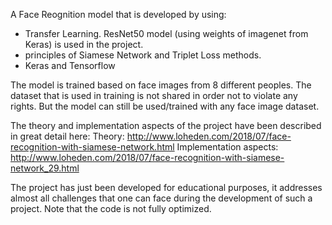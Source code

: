 A Face Reognition model that is developed by using:
- Transfer Learning. ResNet50 model (using weights of imagenet from Keras) is used in the project.
- principles of Siamese Network and Triplet Loss methods.
- Keras and Tensorflow

The model is trained based on face images from 8 different peoples. The dataset that is used in training is not shared in order not to violate any rights. But the model can still be used/trained with any face image dataset.

The theory and implementation aspects of the project have been described in great detail here:
Theory: http://www.loheden.com/2018/07/face-recognition-with-siamese-network.html
Implementation aspects: http://www.loheden.com/2018/07/face-recognition-with-siamese-network_29.html

The project has just been developed for educational purposes, it addresses almost all challenges that one can face during the development of such a project. Note that the code is not fully optimized.


